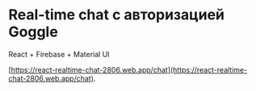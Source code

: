 # Real-time chat с авторизацией Goggle

React + Firebase + Material UI

[https://react-realtime-chat-2806.web.app/chat](https://react-realtime-chat-2806.web.app/chat).
